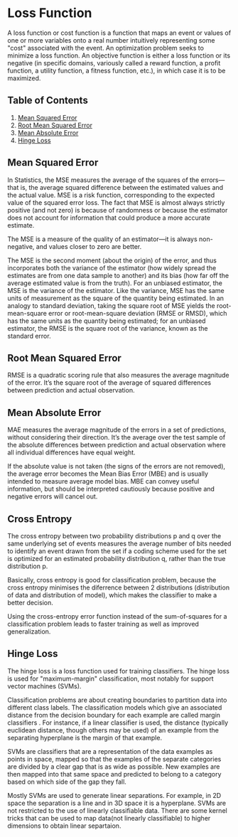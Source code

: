 # Loss Function

A loss function or cost function is a function that maps an event or values of one or more variables onto a real number intuitively representing some "cost" associated with the event. An optimization problem seeks to minimize a loss function. An objective function is either a loss function or its negative (in specific domains, variously called a reward function, a profit function, a utility function, a fitness function, etc.), in which case it is to be maximized.

## Table of Contents

1. [Mean Squared Error](#mean-squared-error)
2. [Root Mean Squared Error](#root-mean-squared-error)
3. [Mean Absolute Error](#mean-absolute-error)
4. [Hinge Loss](#hinge-loss)

## Mean Squared Error

In Statistics, the MSE measures the average of the squares of the errors—that is, the average squared difference between the estimated values and the actual value. MSE is a risk function, corresponding to the expected value of the squared error loss. The fact that MSE is almost always strictly positive (and not zero) is because of randomness or because the estimator does not account for information that could produce a more accurate estimate.

The MSE is a measure of the quality of an estimator—it is always non-negative, and values closer to zero are better.

The MSE is the second moment (about the origin) of the error, and thus incorporates both the variance of the estimator (how widely spread the estimates are from one data sample to another) and its bias (how far off the average estimated value is from the truth). For an unbiased estimator, the MSE is the variance of the estimator. Like the variance, MSE has the same units of measurement as the square of the quantity being estimated. In an analogy to standard deviation, taking the square root of MSE yields the root-mean-square error or root-mean-square deviation (RMSE or RMSD), which has the same units as the quantity being estimated; for an unbiased estimator, the RMSE is the square root of the variance, known as the standard error.

## Root Mean Squared Error

RMSE is a quadratic scoring rule that also measures the average magnitude of the error. It’s the square root of the average of squared differences between prediction and actual observation.

## Mean Absolute Error

MAE measures the average magnitude of the errors in a set of predictions, without considering their direction. It’s the average over the test sample of the absolute differences between prediction and actual observation where all individual differences have equal weight.

If the absolute value is not taken (the signs of the errors are not removed), the average error becomes the Mean Bias Error (MBE) and is usually intended to measure average model bias. MBE can convey useful information, but should be interpreted cautiously because positive and negative errors will cancel out.

## Cross Entropy

The cross entropy between two probability distributions p and q over the same underlying set of events measures the average number of bits needed to identify an event drawn from the set if a coding scheme used for the set is optimized for an estimated probability distribution q, rather than the true distribution p.

Basically, cross entropy is good for classification problem, because the cross entropy minimises the diferrence between 2 distributions (distribution of data and distribution of model), which makes the classifier to make a better decision.

Using the cross-entropy error function instead of the sum-of-squares for a classification problem leads to faster training as well as improved generalization.

## Hinge Loss

The hinge loss is a loss function used for training classifiers. The hinge loss is used for "maximum-margin" classification, most notably for support vector machines (SVMs).

Classification problems are about creating boundaries to partition data into different class labels. The classification models which give an associated distance from the decision boundary for each example are called margin classifiers . For instance, if a linear classifier is used, the distance (typically euclidean distance, though others may be used) of an example from the separating hyperplane is the margin of that example.

SVMs are classifiers that are a representation of the data examples as points in space, mapped so that the examples of the separate categories are divided by a clear gap that is as wide as possible. New examples are then mapped into that same space and predicted to belong to a category based on which side of the gap they fall.

Mostly SVMs are used to generate linear separations. For example, in 2D space the separation is a line and in 3D space it is a hyperplane. SVMs are not restricted to the use of linearly classifiable data. There are some kernel tricks that can be used to map data(not linearly classifiable) to higher dimensions to obtain linear separtaion.
